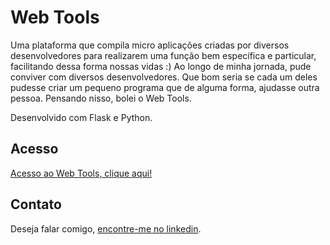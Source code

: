 # Web Tools

Uma plataforma que compila micro aplicações criadas por diversos desenvolvedores para realizarem uma função bem específica e particular, facilitando dessa forma nossas vidas :)
Ao longo de minha jornada, pude conviver com diversos desenvolvedores. Que bom seria se cada um deles pudesse criar um pequeno programa que de alguma forma, ajudasse outra pessoa. Pensando nisso, bolei o Web Tools. 

Desenvolvido com Flask e Python. 

## Acesso
[Acesso ao Web Tools, clique aqui!](https://dashboard.render.com/new/workspace) 

## Contato
Deseja falar comigo, [encontre-me no linkedin](www.linkedin.com/in/marlon-andrei).
